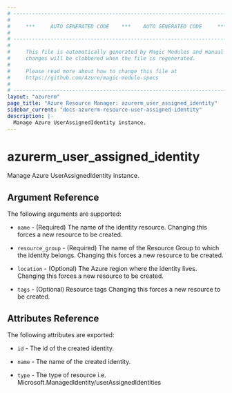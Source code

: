 ```yaml
---
# ----------------------------------------------------------------------------
#
#     ***     AUTO GENERATED CODE    ***    AUTO GENERATED CODE     ***
#
# ----------------------------------------------------------------------------
#
#     This file is automatically generated by Magic Modules and manual
#     changes will be clobbered when the file is regenerated.
#
#     Please read more about how to change this file at
#     https://github.com/Azure/magic-module-specs
#
# ----------------------------------------------------------------------------
layout: "azurerm"
page_title: "Azure Resource Manager: azurerm_user_assigned_identity"
sidebar_current: "docs-azurerm-resource-user-assigned-identity"
description: |-
  Manage Azure UserAssignedIdentity instance.
---
```


# azurerm_user_assigned_identity

Manage Azure UserAssignedIdentity instance.


## Argument Reference

The following arguments are supported:

* `name` - (Required) The name of the identity resource. Changing this forces a new resource to be created.

* `resource_group` - (Required) The name of the Resource Group to which the identity belongs. Changing this forces a new resource to be created.

* `location` - (Optional) The Azure region where the identity lives. Changing this forces a new resource to be created.

* `tags` - (Optional) Resource tags Changing this forces a new resource to be created.

## Attributes Reference

The following attributes are exported:

* `id` - The id of the created identity.

* `name` - The name of the created identity.

* `type` - The type of resource i.e. Microsoft.ManagedIdentity/userAssignedIdentities
